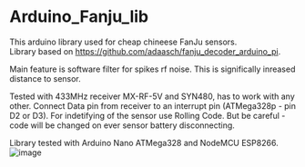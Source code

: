 # Arduino_Fanju_lib

This arduino library used for cheap chineese FanJu sensors.  
Library based on https://github.com/adaasch/fanju_decoder_arduino_pi.

Main feature is software filter for spikes rf noise. This is significally inreased distance to sensor.

Tested with 433MHz receiver MX-RF-5V and SYN480, has to work with any other. Connect Data pin from receiver to an interrupt pin (ATMega328p - pin D2 or D3). 
For indetifying of the sensor use Rolling Code. But be careful - code will be changed on ever sensor battery disconnecting. 

Library tested with Arduino Nano ATMega328 and NodeMCU ESP8266.
![image](https://user-images.githubusercontent.com/41646850/190326634-0205444f-2e84-4cf0-981e-eafb2799a326.png)
